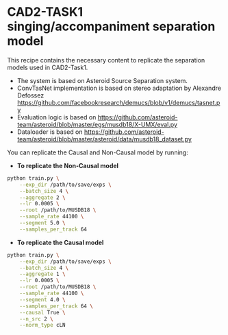 # CAD2-TASK1 singing/accompaniment separation model

This recipe contains the necessary content to replicate the separation models used in CAD2-Task1.

- The system is based on Asteroid Source Separation system.
- ConvTasNet implementation is based on stereo adaptation by Alexandre Defossez <https://github.com/facebookresearch/demucs/blob/v1/demucs/tasnet.py>
- Evaluation logic is based on <https://github.com/asteroid-team/asteroid/blob/master/egs/musdb18/X-UMX/eval.py>
- Dataloader is based on <https://github.com/asteroid-team/asteroid/blob/master/asteroid/data/musdb18_dataset.py>

You can replicate the Causal and Non-Causal model by running:
- **To replicate the Non-Causal model**

```bash
python train.py \
    --exp_dir /path/to/save/exps \
    --batch_size 4 \
    --aggregate 2 \
    --lr 0.0005 \
    --root /path/to/MUSDB18 \
    --sample_rate 44100 \
    --segment 5.0 \
    --samples_per_track 64
```

- **To replicate the Causal model**

```bash
python train.py \
    --exp_dir /path/to/save/exps \
    --batch_size 4 \
    --aggregate 1 \
    --lr 0.0005 \
    --root /path/to/MUSDB18 \
    --sample_rate 44100 \
    --segment 4.0 \
    --samples_per_track 64 \
    --causal True \
    --n_src 2 \
    --norm_type cLN
```